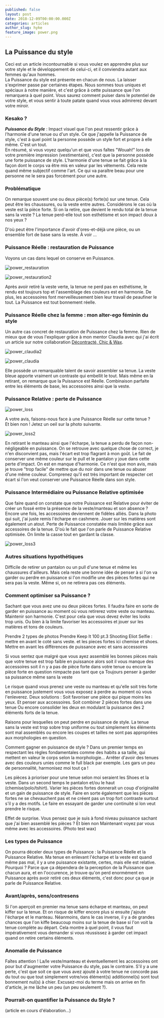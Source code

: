 ```yaml
---
published: false
layout: post
date: 2018-12-09T00:00:00.000Z
categories: articles
author_slug: hyke
feature_image: power.png
---
```

## La Puissance du style 

Ceci est un article incontournable si vous voulez en apprendre plus sur votre style et le développement de celui-ci, et il conviendra autant aux femmes qu'aux hommes.  
La Puissance du style est présente en chacun de nous. La laisser s'exprimer passe par certaines étapes. Nous sommes tous uniques et spéciaux à notre manière, et c'est grâce à cette puissance que l'on remarquera à quel point. Vous saurez comment puiser dans le potentiel de votre style, et vous sentir à toute patate quand vous vous admirerez devant votre miroir.  

### Kesako ?

***Puissance du Style*** : Impact visuel que l'on peut ressentir grâce à l'harmonie d'une tenue ou d'un style. Ce que j'appelle la Puissance de style, c'est à quel point la personne possède un style fort et propre à elle même. C'est un tout.  
En résumé, si vous voyez quelqu'un et que vous faîtes "Wouah!" lors de votre première impression (vestimentaire), c'est que la personne possède une forte puissance de style. L'harmonie d'une tenue se fait grâce à la façon dont le corps va être mis en valeur par les vêtements. Cela reste quand même subjectif comme l'art. Ce qui va paraître beau pour une personne ne le sera pas forcément pour une autre.

### Problématique

On remarque souvent une ou deux pièce(s) forte(s) sur une tenue. Cela peut être les chaussures, ou la veste entre autres. Considérons le cas où la veste est la pièce forte. Si on la retire, que devient le rendu total de la tenue sans la veste ? La tenue perd-elle tout son esthétisme et son impact doux à nos yeux ? 

D'où peut être l'importance d'avoir d'ores-et-déjà une pièce, ou un ensemble fort de base sans la veste. À voir ...

### Puissance Réelle : restauration de Puissance

Voyons un cas dans lequel on conserve en Puissance.

![power_restauration]({{site.url}}/{{site.baseurl}}img/power_restauration.jpg)

![power_restauration2]({{site.url}}/{{site.baseurl}}img/power_restauration2.jpg)

Après avoir retiré la veste verte, la tenue ne perd pas en esthétisme, le rendu est toujours top et l'assemblage des couleurs est en harmonie. De plus, les accessoires font merveilleusement bien leur travail de peaufiner le tout. La Puissance est tout bonnement réelle.

### Puissance Réelle chez la femme : mon alter-ego féminin du style

Un autre cas concret de restauration de Puissance chez la femme. Rien de mieux que de vous l'expliquer grâce à mon mentor Claudia avec qui j'ai écrit un article sur notre collaboration [Décontracté, Chic & Wax](http://www.crevardstyle.com/D%C3%A9contract%C3%A9-Chic-&-Wax).

![power_claudia2]({{site.url}}/{{site.baseurl}}img/power_claudia2.jpg)

![power_claudia]({{site.url}}/{{site.baseurl}}img/power_claudia.jpg)

Elle possède un remarquable talent de savoir assembler sa tenue. La veste bleue apporte vraiment un contraste qui embellit le tout. Mais même en la retirant, on remarque que la Puissance est Réelle. Combinaison parfaite entre les éléments de base, les accessoires ainsi que la veste.

### Puissance Relative : perte de Puissance

![power_loss]({{site.url}}/{{site.baseurl}}img/power_loss.jpg)

A votre avis, faisons-nous face à une Puissance Réelle sur cette tenue ?  
Et bien non ! Jetez un oeil sur la photo suivante.

![power_loss2]({{site.url}}/{{site.baseurl}}img/power_loss2.jpg)

En retirant le manteau ainsi que l'écharpe, la tenue a perdu de façon non-négligeable en puissance. On se retrouve avec quelque chose de correct, je n'en disconvient pas, mais l'écart est trop flagrant à mon goût. Le fait de conserver une même couleur sur le pull et le pantalon y joue dans cette perte d'impact. On est en manque d'harmonie. Ce n'est que mon avis, mais je trouve "trop facile" de mettre que du noir dans une tenue ou abuser d'une même couleur. Comprenez qu'il est très important de respecter cet écart si l'on veut conserver une Puissance Réelle dans son style.

### Puissance Intermédiaire ou Puissance Relative optimisée

Que faire quand on constate que notre Puissance est Relative pour éviter de créer un fossé entre la présence de la veste/manteau et son absence ? Encore une fois, les accessoires deviennent de fidèles alliés. Dans la photo qui suit, j'ai juste remis l'écharpe en cashmere. Jouer sur les matières sont également un atout.
Perte de Puissance constatée mais limitée grâce aux accessoires de la tenue. D'où le fait que l'on parle de Puissance Relative optimisée. On limite la casse tout en gardant la classe.

![power_loss3]({{site.url}}/{{site.baseurl}}img/power_loss3.jpg)

### Autres situations hypothétiques

Difficile de retirer un pantalon ou un pull d'une tenue et même les chaussures d'ailleurs. Mais cela reste une bonne idée de penser à si l'on va garder ou perdre en puissance si l'on modifie une des pièces fortes qui ne sera pas la veste. Même si, on ne retirera pas ces éléments.

### Comment optimiser sa Puissance ?

Sachant que vous avez une ou deux pièces fortes. Il faudra faire en sorte de garder en puissance au moment où vous retirerez votre veste ou manteau. Maintenir son harmonie. C'est pour cela que vous devez éviter les looks trop unis. Ou bien à la limite favoriser les accessoires et jouer sur les matières et tons de couleurs.

Prendre 2 types de photos
Prendre Keep It 100 pt.3
Shooting Eliot
Selfie : mettre en avant le coté sans veste. et les pieces fortes ici chemise et shoes.
Mettre en avant les différences de puissance avec et sans accessoires

Si vous sentez que malgré que vous ayez assemblé les bonnes pièces mais que votre tenue est trop faible en puissance alors soit il vous manque des accessoires soit il n y a pas de pièce forte dans votre tenue ou encore la pièce forte en question nimpacte pas tant que ça 
Toujours penser à garder sa puissance même sans la veste

Le risque quand vous prenez une veste ou manteau et qu'elle soit très forte en puissance justement vous vous exposez à perdre au moment où vous l'enleverez.
Deux solutions :
Soit favoriser une pièce qui pique moins les yeux. Et penser aux accessoires. 
Soit combiner 2 pièces fortes dans une tenue
Ou encore consolider les deux en modulant la puissance des 2 éléments forts de la tenue.

Raisons pour lesquelles on peut perdre en puissance de style.
La tenue sans la veste est trop sobre trop uniforme ou tout simplement les éléments sont mal assemblés ou encore les coupes et tailles ne sont pas appropriées aux morphologies en question.

Comment gagner en puissance de style ?
Dans un premier temps en respectant les règles fondamentales comme des habits a sa taille, qui mettent en valeur le corps selon la morphologie...
Arrêter d'avoir des tenues avec des couleurs unies comme le full black par exemple. Les gars un peu de personnalité, harmonisez moi tout ça !

Les pièces à prioriser pour une tenue selon moi seraient les Shoes et la veste. Dans un second temps le pantalon et/ou le haut (chemise/polo/tshirt).
Varier les pièces fortes donnerait un coup d'originalité et un gain de puissance de style. Faire en sorte également que les pièces fortes ne se chevauchent pas et ne créent pas un trop fort contraste surtout s'il y a des motifs. Le faire en essayant de garder une continuité si lon veut prendre le risque.

Effet de surprise. Vous pensez que je suis à fond niveau puissance sachant que j'ai bien assemblé les pièces ? Et bien non
Maintenant voyez par vous même avec les accessoires. (Photo test wax)

### Les types de Puissance

On pourra déceler deux types de Puissance : la Puissance Réelle et la Puissance Relative. Ma tenue en enlevant l'écharpe et la veste est quand même pas mal, il y a une puissance existante, certes, mais elle est relative. Pourquoi ? Parce que ça dépendera de la perception de la Puissance que chacun aura, et en l'occurence, je trouve qu'on perd enormément en Puissance après avoir retiré ces deux éléments, c'est donc pour ça que je parle de Puissance Relative.

### Avant/après, sens/contresens

Si l'on aperçoit en premier ma tenue sans écharpe et manteau, on peut kiffer sur la tenue. Et on risque de kiffer encore plus si ensuite j'ajoute l'écharpe et le manteau.
Néanmoins, dans le cas inverse, il y a de grandes chances que l'on kiffe beaucoup moins sur la tenue de base si l'on voit la tenue complète au départ. Cela montre à quel point, il vous faut impérativement vous demander si vous réussissez à garder cet impact quand on retire certains éléments.

### Anomalie de Puissance

Faîtes attention ! La/le veste/manteau et éventuellement les accessoires ont pour but d'augmenter votre Puissance du style, pas le contraire. S'il y a une perte, c'est que soit ce que vous avez ajouté à votre tenue ne concorde pas du tout ou que tout simplement votre/vos élément(s) additionnel(s) sont tout bonnement nul(s) à chier. Excusez-moi du terme mais on arrive en fin d'article, je me lâche un peu (un peu seulement ?).

### Pourrait-on quantifier la Puissance du Style ?

(article en cours d'élaboration...)
